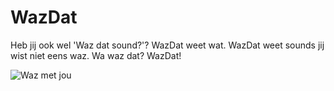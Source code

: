 # WazDat

Heb jij ook wel 'Waz dat sound?'? WazDat weet wat. WazDat weet sounds jij wist niet eens waz. Wa waz dat? WazDat!

![Waz met jou](https://pbs.twimg.com/profile_images/2424677845/image.jpg)
